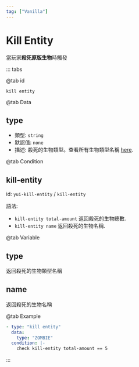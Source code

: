 ```yaml
---
tag: ["Vanilla"]
---
```


# Kill Entity

當玩家**殺死原版生物**時觸發

::: tabs

@tab id

`kill entity`

@tab Data

## type <Badge text="Required" type="tip" />

- 類型: `string`
- 默認值: `none`
- 描述: 殺死的生物類型。查看所有生物類型名稱 [here](https://bukkit.windit.net/javadoc/org/bukkit/entity/EntityType.html).

@tab Condition

## kill-entity

id: `yui-kill-entity` / `kill-entity`

語法:
- `kill-entity total-amount` 返回殺死的生物總數.
- `kill-entity name` 返回殺死的生物名稱.

@tab Variable

## type
返回殺死的生物類型名稱

## name
返回殺死的生物名稱

@tab Example

```yaml
- type: "kill entity"
  data:
    type: "ZOMBIE"
  condition: |-
    check kill-entity total-amount == 5
```

::: 